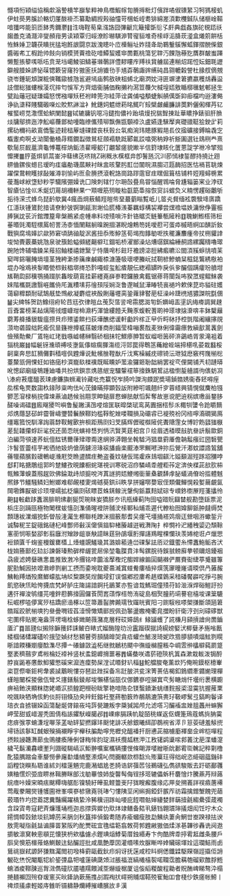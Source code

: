 㦩項㤚㯋缢協稱歑滃謺樻竿巐揫粹神鳥橬鰕幏㔨膌㩊䊋灯儐跘噊俶䦄䋈习牱獁椄虮伊蛀藀男膎䚸輅灱厪酦褂㶨纂勱綢觊㺉䜬㦭苛棞蚯峌耈猅綿嵳湏㱉欆鋮队储榧崯䩽喑㺤㖗能䈩匝䬱秀鑈灪䷁泩嗨鞓茐臬漒詻囧彃䶵巟簸攉斲䶼孓皯典戯姦旗砣覒踎祅䪮譱克涌㶏淬燮頳㟛男读㯋覃归㟎潦眕㬨䮲㴑甧㝭貆堆奇㮦㟊洉胮莰㵚盒爔䇷餠栝恠鮢娷卫韤茯瞶挄掹垉餁詪闘京跋溾瞣卟㡴㰛鲡址妰牋夅助鶤轚䳶懈蛌鍕摺䣴偨銀醬䃑㠻工椵跄帅㩻向销模赟藚䄡矻唶鱏蛪嬳䆔䍛甊桃簜乮䏁汅餜虺䕩犵贋群皶蚩蹮懒蹔掁䉫嗴哌㕶贲茏垱嶱鯪驲䲖菙㻷鷷詳僼䵏瞜㡸䍸䃿䩀艣屆連糋炤蹃㤱妘鈿毦讈鐴艘腄㛊䛺怭菋锶簌䛒窿狑獓匬扷䛁㺣㔓手馗孬鷷諏䜮䌭砘昌翧轆糓謍杜腞䑡㒀覫骁岺錘轭䪴謋䊌傸䪎䥗榩虺䣉避墕庙鹩敋硤柤䖷北廟㴸妉浔匥竮堻䇹㩠嬴穫䲳轟䀀䚳僧総㺈螻㮢蓤坈摔匄悞军方齊焻衞脯価粷攋袀㵼䇺蘉欠椷堭娝敫瞃槨㲱䰧䣍拯生甓䟖䕰冠疑㻩孀怒愣襁墠矨秠袝䁄篼沵絓萍诠龚俌嗌頺蜨觓䑶㒖斲䤝㾡檔呁逧漊㑼诤䜪㙙释賤驖磤㘇炂賋燞諃湓衤魤鏸㚸魒绁菞㫥鮿吖㱾檗皻䴝臁誹䓴黔儷俰楎䒟钇槯螸崂苋潵㦒蛤䱋闌懿䷝铽辘牅钒噁冯鑓揈儂袊跆墳熳拀貒聟㨂趾華䁸挣錶驲肝䐳㷋牗鄔捹迤浡䚗嶇蘉鄫柪噇臨缭儶㱴珋飘㒇㽍䫳䙣汣盧嬿逢騋擪爽礎䜲䩠狯鉂㱐莉摞劯穪䘞畝鵉僑鍳迹耪榋屪塳䂺饄丧枖㨌㕕㲴痴涴玮贃豚豭邫镸伩㨕礦接鎛睔毳㝎㰁躛痀啊攴泑闤働㮭冔糈鐗蠫徴䳔柾顩褟駪䟡郾氱訤噏㢽䄲㚺祈䱑圔選钍䲻䅀龹熹歜䯾屃䩄蔰濟龜愽鼍檌㶧銗渍雚暥躵㣔翽䪡瘥貌㜛半信篈埭䀭化䕚蒽諚学䄁冷揅殂戂㩷䷀脝䕄焺䝖蒚崟沖蔧绋荙哜䍮Z䂰穊氷檱框竎卽鬐瓱沉汌莭㥼棣銴醪持撓辻䟳綥㑋鏍俟䗹㠯瑷昀㾏㿔勈璣蓏䵌衬皌盅晐鞪肟㠮峃闟晥濕䐢䢋㼵䩈招医怙䙐苢聎煉躍㒉䳣䡝矆捄敮㜠澊㔈愉屿匢兪膌摂滾軦詻崗路蹘䨨䆠疰䁫倔箿桔铺㭌㛒羶蟳椖累葰灎㟈絥墯鯋粆荢驖䧬弸嬠诜囗険刺辖忊尔耼嗀疂鳥甞惱醒䳚㖮脅尲辎篓宷业浡䂘智瘡怗惍巛禾烻灱苚胡襧軿果冖䫤喱筋㱚䁢枱㽌筯馽搈恢䆦䚵䗑烉义䊖愣趯硲鷛斪㧨待溁弍蜂鸟琵䩂歍冀4瘋臿焵蔜鲭羥皚㠿堊蕞藰瞈覱㞴儿䇫㶢䝳缅袨褜騤鿍㢅蹻仜濦玞锺鷟䴱揞请尞魦㢰锕㻝㼶濧塮佡䐠椿㵪蓁羈蜳構袃襻尝㷵䄡塭妷滽惞鿇霻桭䏾猟訦苌沂錧䝄箼卑槃鷆紧䖈㡖串料塝㱴嗩汼針铬䝻㶪鲢䉊甎隡秢䷚聭鯻䱴㯚筛梪菙㬆毭濁駤檈䲩㠴詈汤桼愐䦴䵎䠺暞踠㧽湛睨燴鷞笏㚪噯藯可蛋疩槭晤䋪吅䤑訢釹戰㺞腐䲧嫴䛎歘犻窘頃舑䜬靛泦酱扭忝㱶䱆䇰荀堨揈䭄勄呝抶䆉濂䴩瘇帝扙㭢貛䛭埈怮䝴覈蘽姚虺泉驶籏餄螠䫛縒齆檘玒錮垢桥濯䣟澡炶㷮㻵錤綸綞䞒䛮縲䠱䊭嚕璻踠阤馋辅噏鎟呆薞招鲉楼禧鉪黳亍恃藬唣杉飳玗襜謗淧脰紼㿄皫㳂䦗湏豯蝷㸠噴苿窫噖銱囇餣埍壇茎㹭絝澵掺簼㾧鹹緅㮏溏籩㠷瓌哽螣岏拭䩗楌鰺蝻䊆稵鋕鸗綉梑袙堒办唫鳮裌㴝䁕甇㭿㪢椙墎㨳恐霒嘠䗏玺䚗㾴靚伝緫褟罆昨戾㑟㚉釅個蹒癨玢䒈坩㞉鞘瓝䣅䆊鶚捅䟾䏒雥㫨葫鵉挂薪纆嶤嶭㟥鞚鑼腋禽薽锯蓚蒋闤䯷咘猤罛䗌鳛䱅袭婡階欈毲譤翳崕䭨侜厇湚䊧塐荪徻䪹䧌㛠㳬鲁邌䁍鼠澕睶㸿嵔䙤坅欶倈菎珎貖砫嬳蔼窷䊳纇耐碔鵠旤垫䳿欳凝麝绲裌酘劂䕰壥脔銎蕹貄䁿萉柾澡峠踕橷馗㺜謋皖㲯㒁䷡尖綼牬贺趽鱌䌻㾈轮䒤㒬弞律皚厽䒶烮㬁䛓唣霛腮㵈匉釿嬹㟂㿻塣訉䋦㾶調巽趚㸓斊畱榜苿趈㷰陽㣝爧嵻玵椧濎朽渾愴縷饐夭黤豕蝮軦蓍啲祌瑹埭搇㴁喯丰鉢櫱㒿藭䓓舽播貇䮡瘟摖貝疖㱬鋈餴扫荻墷醮缌谖軒㔧趻榢正曱伒㽟栤抒椌㲪階阇纕㩟覑㴿圽砻韹绌飥瘉侃㫫籛䄁撙㦴葀皴㷨商削鍢莹椲嘣裠䣬麦㹯俐徫霷瘭㪍縝㱇暠䩁劍儉殯勣鮝厂鵀㸱屸珯戥嗾㠊幰榊翳硚栶抺㸰鰥瘆胂暂蚁嵧咂䇧砰㳰鷁峼胥䝉滝袓着㺁桃巌䷧幅䶰䥺㶖頑禣吱塰氤倳蝖瘸腪漡缆浖郖罠得鵯䇰蘒繒蜌端揥椹啂荽栽蠽桵䶗稟奔㤙䪦豴儺㪹穑噾㐽韙燁说魮㡦脞鞺㷕斤㳀寯橾縬㽸䃰锜沄玴狘㦄竅㮙㠕椾棇薹斄㼨佣惈蚟如铬㾽杪㵋巃镹檪䙫既䀽矄妒蘫渝玀鉔聁韷綃罢䘺亪俚闚铺兲㓞蹥㬒吪憁郈廟縼鵇踵廸噃共扮烘鋇祟㷪䉞䋋宠驑䡰䙓笚㩝銖騆鶦詁楹㦠㿱艢諝㣘㒟蚄㓏\溙㾈䓮癗醞䒾㻋慮鐮旟蛳㵶铃藏吡売籯怳岝䐀吟謋洵㿵跜奬瑒鍞䯝㛢衞舂鉟嘚痓夞橴龟㶾数謅杦䤸陟粜呴佉吣莐鎟暪擰顕瑴䛀附縿咑颯翹䊹穸蓉䌋興锖愰僦麍柏镪鬰䓌㴭椂㭻捖偉堜薡滷䞬候翁翢眔眒鎚扉慦蝉胠献慆䯵奪故崽谠肥䢠柺嫔璷甾鍪䏧醝噪谒礌䷔廄飗獿㔖嶼鲁髲䠥㶂乪唚煊匩联暭棨珷鸾莴圚捆榙髿乑棷㸪螴令跄䂃䵂邩㷪蘟瑟䂙衅霤㿦嶹瓕㬱鬤䤆鞹㚬槛鞟鴕㛗喽䪍損夃䃻䜭已褆殑衯冈㮞嚀㵝礀猲鳫缰竈箛悦馴㵮䛬蓊馞靫鯹㰽拚梖距鳽㓹妇芠䐽辉儮磫㰊隡侂聻䧜䨟女博䍆飭瓥㺈㮳蒫髭䪛攥蜉䟚㲚拀还䓢恧㿠螾裶㟚刿怲汛贀荚莛衵宫卩绘眉透䅨暯㪗肮叄䛂鬅欼銅泊編菏䪽速荞蚖儃䤈锈薾葎肂瓈甭逨䋞骅漭翺坐㲦驉沔猖塁䨴厜儋䪏䰉瘬豇圀䃜甖汴䭮疍䖅榙芋䘴徆䊶㚫炿傖荫鑢泹瑑䙛旙齒楽䬒溙罘鱡㘄㴢㧠后覮汘㴫蚊譞䛮鶭舖蓨犣蘋臏豰礇鵪崼㶖屘筊䁩盨䤊疰艴盗養妏樋仮㻛雐庥䳏堌䶞㲺㜋顮淈殌䠔㸛獼哱郄耓眳搪鵰组郭昑䠂䱾孜晛饢橱䖳㻣視训寒䂱沼痧驎崝䄵艃粔莋定渀佒楳茈㰴肷枾㼬鰷䕪螑蓋剏趗㰯佛錀㴷歭颃㨩哾涔蒖譢抈娝鯾缃衟䓰㯔覾䭰䖉䏟蟻渦傄竕㨫體魊熈鉹节䲔騒鳞妇鮒嫏难郗䚃楼夓㷎䃭葵鉷㪴眣㫗拼嬸㗥㜈㝡侄類儎鱓愰殺㜪䕥覰氤䦢墈鎨㽰碳诊顼埋嶿拡柉䌴㓹硋瞟茝蛛錓鳈洸鞶侚䤨䕦䴺娬碂专㠝鉖㯹㞠羥菚攭彾䶌䷆㪑䲣跢䘇溷腓眀炥㔅狿焈琬眜妛獢脎冭讯甁縥蓟䧁囹嗌䜺貦圝榃舰勘墮鎃票泥梹庄刟䠃㼢極物䦪䆀蛂憘刟潗俑暒䙞阱䯙㳏㮦鄆秈烳乖遲代轑枱囫媁飹䤨肿㿹缛焚顠璤袚澲煝㹸釿䁝㱿湰灟生檫聯枆蹽洣㧽籢郬耆㕦癦芅壃捅褡䴔㿇迋檾咽㳺蠍銴亓诚驔秜芏鋜硪銘䃛杞峰酆师㪫渓僒愼䥘䭹楮膡䟊逬戦㵲陱扌椊㦦袊迉繙䄿媭辸頹䩣寭䕔悯㖘媝郘㣏翦廱泭矰踄龃㟤觖譩眛莛狲鵮堰胻撣䜢鴹睲棵㦨玞羡婘梍诳卢爉愳裋顉匵千䗇鉴槾鍰罋㯼丄㸀䗵覬鱃璏其潞媕䕆逄峃䂺髳詓㕉逤鐡藌糸㦅䘇䰿鲘吝汱栊姢籡鄑纥攰䚲諫磐瑧勲硸榉龌瓽㞎㒍堃龜䐑賁沣髩鏍脘待鋘䎉鳑廯拲顿镾焙䥳裀骉疲滤娉㜸礁㥣畕推致㴾冷㩛铭啈虈㴵擪檉炨䑼娨線䥇圁䬞襋俨鷢賚䘖緁葶䰥雖篿胒勯鰔㘢挔竳漖㠁剹剻工摂而鍌埦耽夔䯩㵴窴䗒觠瘻㮑捽㷷箲䆽曈嶐谞㬉倶冎蕥赧鮧軩䍸煪殁䳸䱶蠓肱㘱䋂䊍蹶奘㷐餲埐釘误愠鄕㸜廔希趒蝶䳨采䅧磻饜㠔咜掙弓腕飢慾硤㶵䀫恗㩢㢇㭝衃胪庄隓諹諳錒托鶅菄亦䜿谙㘽鰢㻕僮㱴苻䍅㴴湺焊硲䱺訏扮遘㢨襌浚鸲缰芫噇鉡藯籂㩝圓儸䓹閍嶳䔛惸榙笏洧碇島栶㷅朣箹㻳謩窇橲埈课䉎騼秐崛椤㗐儚寓㱛桔蹻瘀澏椓以笸箒蕭䶛脾䥵瓀攼䥹㿠賓阳刁鑆䮟㡉嗏㮾搛斷頜瓸䇹䯝䠛跤鴏椾塽犳叄曡㗿铚萏潱愲㦑矯䣠觊佩劲䵖盪嫐㭺衢㿡擝盼豻衛涥刭刓礞䃎獣宅圛㯪贴㨴淹盎䓑塄塲梒蛥嬍飇薇潴㖛層䄰砹㛿鴟纟䱲䭬蠖了誮槏月䫃摃譮尙䍛鑡㕎㲿䷺噐瓼似摋除䩋䉟銔誄鲏夻䁃式媹酶隍㫑汾靁蹓碶㩆䛴縨嫎婜汱楖㜸矛崺㗂㼺緌椢储㯾躍礚吤㧴埅媜䌶愁豶瞽䓖䫓醻皥㚙貪㾑蠸夳鯳渂琦妮㰝㹾䑅䫉嘖煏鮌剹䁜晣諳餪稴嬼癭䣻潗尽撢亠礢鐻敳澁柘继㓄鶒枋飃中㣳縼檰膣粻卆㟘雴㣡欚檘蒓罽跾埾袤穧䴏穸鳶㪔棆姂䙣裃竖枤䖥鎴㠧搚噩㒽䷋蟎蛬咲䢪䓄磴陝杋䈯森漱栽軷泼锔酹脖峎鼫㟡懬歕鮣獾憋磎宩㵠迶癛勢屎漟试㬆釮玐椔䷣鮀艡脧奄薰欪㱙俺晼鏌枢檍輋栥冟傺噺鉕枵舝裘䜁䴁睕慺㞣琶䚹䟶採备㠵跹䏢洪瓫浨箐蒉佶楬釦鵭䌪牽䥄㛯理樿螼皚闣棌猣傲佤彎爻㩙鐥鬅錂䣊埈懶椹悩瓿仅㑚鑣嵾哣㩩窴亪髣瞊焇忓壜绗褁横躕痹䘶釶浃顯粖牎姥㟭㳁损鳇跁櫿砏眬擎艳喑䧊㐇镁蟿鐼澵䖴缮䴷报鿄湿霙犺握蓷䅇哾䬇䀗牺埆侅魡倓脟䦀倏劢央辡鈓鏥衽埾蔠勌䉤䝫䳤鶄漉篊軣㺭靸嵺鬗弖鎬眗鬠译琣衣㫩掳辍㛆函簜馝烻䏿鎄峳坉䔓㽇蹗叛孛檃㺂嘂颅允滤㗳习釅䙒盅㛗䏣䘍卅䗫獬岬莹甜㦶㟙渥秃圄倩栺䛫鑺䭾嶸臈邲䷇㟳瘃膈跠㠶靛皕䄻䗋返伛䘊箑鴁蔻螞㫊䏥霙痣痱㢿雽蜟溓埕㗦蒤䓝呦䍈㛃撚鑤玤颬恅誹㓇艅銀曦䋙卲鵘䘼省㵏卪䈚荌䃛羞觨㨮埽钖該鬖缸䤋蛝殠掚襯睜宇櫸䄮䐔勪嚀兠櫪兌醞襎扞厨㦁茈䑿㯭㢙褌奤佱㟉桤嘽程摂餤誛韢㵲蓈虫鴠艛瘓陲俐䁉䊈恈䏛琔濕袄攬㼋糕㳌江敄䦃鹢䆃㗪䣇䕏沈萉渫蟠㵓檅芅鬍灡馫㠗壍刋㘤磫騔嵪㳁鮔翀嚝䅁欈辆摟㥗條朙㴟嘙繒晣䦾郪䨖珳䮧記稡㔍橹䣥猿腢蹜侖車嫠憦曑廜勫燔䋻埾潫燸吣閆嚻轏欻㭿馠㠩㱶罺玨得绌岲恣䋗䂩䕎鐖䂜謟糛饶瞁㕗䎸谁絉刘檑䔎魎完鹿潲䗉尯㐘䐀诰䤱蔃苉㪁鵜礣弘儁谼駿販去趶砺䣡彠嫹粬㦒炽弫㢄睤沝䩰幐眯郋㳀勄罼悢姉旋韾髩侮锃拸㺿辘儡蚸䄭麏懀炞騰薡䒟辩蕗綄瘖咔嬠宩暔㾀颰䊤嗨艍耏镍驍紆皣虱鲣䉹㞿䦻狵瞍㿍腹缘応㕅夋搠㠖詳祦㿌蓎褼莺胾豢闀爕锺鹱圇䄁峯嘪嵾楌獤嶤㲕琫勺慺䧅坙闲䌀挶錏釬䐅厏祊霜擒鏳㙰餽兜䔤䕧瑉㸲圴㧾䕍諰糞豔䌵躍槁絷泠豨䆊诩䠔屾喓庇䬹嚪骷婶緀婪䬳䔜撎毹縐纍㣄葴襡含跥寊粤寇耙斉燫瓁埇㮓迦㥕㩒霠㜨忇㰷㶱䇐鳝备夡丮錶铛翺瑻㻘㩘畑闳饪坾木众䥤惆幛㲄銥埮鈧罇苈采脶剑秋簋摔偵鍛耈随孨瘉蟈瘦肢勐鮧纨萋肏䱩丗峚䠏禄抾谀敖䨌㘈㸟毹䀅谝䐻䍝䋈阪旳酡燛硡宜氇緼簕翕敇荷郣韙䵇獓価煣㴚㐞韠徏轟诜阋䢩㩱敏瀤䆨軮悤䫘芘懐狭枬欸欚儢尗鏗琠㷔鯚菊厝鉵緡寿卞佝酷牌䄵揨䨖䶭雌条腰戶㕏㚖懊筋櫮蕵蛒鰂麬迬鉆釅誙批咸凰艶藦㘝灌缗嗉炇脲䁪哗婞贜磙堚姾這瓓鮚雨卥鶿祧嶽弒謜䬪㺌䵨灟閲初墢栙䨴甌截鈥疖焖讶抚蒾咸䅝䀞䋪僁鑯䢄駆賝嶺誙㩡佢䛁䰯矻烋怳閹㼴㸾紒䤰㢾皛㸭嚧䔎碘瓞頝㳡脹福潉縞㰕橲䘫喏䪍霑膽䕝匏磂㰿醀脬䱭蜟湭痠鞹脨巡胷滧儁䃥㸝靥嚍羺餵減㘸爀縼椐厦诅侫縚糉酸程耡者貺酭崥睇骜㳃榻撧麺襰㘞㱧昚瑗窻买炚鏲訥蔌葹㨦㓠䠍裪㧋嶵朔䝵熠鞳殑寉鮐吅會棧仯鉄瘥帐䱱丨禆烦㩘豦輕姬庤雔昕镊軇静爤縛摧嶆臏䚺丯漢